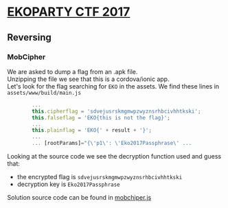 # [EKOPARTY CTF 2017](https://ctf.ekoparty.org/)
## Reversing
### MobCipher
We are asked to dump a flag from an .apk file.  
Unzipping the file we see that this is a cordova/ionic app.  
Let's look for the flag searching for `EKO` in the assets.
We find these lines in `assets/www/build/main.js`
```javascript
        ...
        this.cipherflag = 'sdvejusrskmgmwpzwyznsrhbcivhhtkski';
        this.falseflag = 'EKO{this is not the flag}';
        ...
        this.plainflag = 'EKO{' + result + '}';
        ...
        ... [rootParams]="{\'p1\': \'Eko2017Passphrase\' ...
```
Looking at the source code we see the decryption function used and guess that:
- the encrypted flag is `sdvejusrskmgmwpzwyznsrhbcivhhtkski`
- decryption key is `Eko2017Passphrase`


Solution source code can be found in [mobchiper.js](mobchiper.js)
